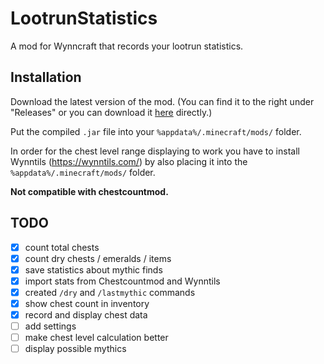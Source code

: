 # LootrunStatistics

A mod for Wynncraft that records your lootrun statistics.

## Installation

Download the latest version of the mod. (You can find it to the right under "Releases" or you can download it [here](https://github.com/McPlayHD/LootrunStatistics/releases/download/beta-v0.3/lootrunstatistics-0.3.jar) directly.)

Put the compiled `.jar` file into your `%appdata%/.minecraft/mods/` folder.

In order for the chest level range displaying to work you have to install Wynntils (https://wynntils.com/) by also placing it into the `%appdata%/.minecraft/mods/` folder.

**Not compatible with chestcountmod.**

## TODO

- [x] count total chests
- [x] count dry chests / emeralds / items
- [x] save statistics about mythic finds
- [x] import stats from Chestcountmod and Wynntils
- [x] created `/dry` and `/lastmythic` commands
- [x] show chest count in inventory
- [x] record and display chest data
- [ ] add settings
- [ ] make chest level calculation better
- [ ] display possible mythics
